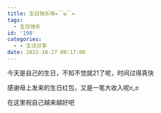 ```yaml
---
title: 生日快乐呀=￣ω￣=
tags:
  - 生日快乐
id: '198'
categories:
  - - 生活分享
date: 2022-10-27 00:17:00
---
```


今天是自己的生日，不知不觉就21了呢，时间过得真快

感谢母上发来的生日红包，又是一笔大收入呢ಠ\_ಠ

在这里祝自己越来越好吧